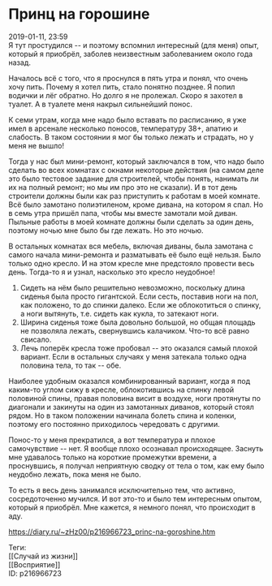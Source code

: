 Принц на горошине
==================

   
 2019-01-11, 23:59   
  Я тут простудился -- и поэтому вспомнил интересный (для меня) опыт, который я приобрёл, заболев неизвестным заболеванием около года назад.   
   
 Началось всё с того, что я проснулся в пять утра и понял, что очень хочу пить. Почему я хотел пить, стало понятно позднее. Я попил водички и лёг обратно. Но долго я не пролежал. Скоро я захотел в туалет. А в туалете меня накрыл сильнейший понос.   
   
 К семи утрам, когда мне надо было вставать по расписанию, я уже имел в арсенале несколько поносов, температуру 38+, апатию и слабость. В таком состоянии я мог бы только лежать и страдать, но у меня не вышло!   
   
 Тогда у нас был мини-ремонт, который заключался в том, что надо было сделать во всех комнатах с окнами некоторые действия (на самом деле это было тестовое задание для строителей, чтобы понять, нанимать ли их на полный ремонт; но мы им про это не сказали). И в тот день строители должны были как раз приступить к работам в моей комнате. Всё было замотано полиэтиленом, кроме дивана, на котором я спал. Но в семь утра пришёл папа, чтобы мы вместе замотали мой диван. Пыльные работы в моей комнате должны были сделать за один день, поэтому ночью мне было бы где лежать. Но это ночью.   
   
 В остальных комнатах вся мебель, включая диваны, была замотана с самого начала мини-ремонта и разматывать её было ещё нельзя. Было только одно кресло. И на этом кресле мне предстояло провести весь день. Тогда-то я и узнал, насколько это кресло неудобное!   
   
 1. Сидеть на нём было решительно невозможно, поскольку длина сиденья была просто гигантской. Если сесть, поставив ноги на пол, как положено, то до спинки далеко. Если же облокотиться о спинку, а ноги вытянуть, т.е. сидеть как кукла, то затекают ноги.   
 2. Ширина сиденья тоже была довольно большой, но общая площадь не позволяла лежать, свернувшись калачиком. Что-то всё равно свисало.   
 3. Лечь поперёк кресла тоже пробовал -- это оказался самый плохой вариант. Если в остальных случаях у меня затекала только одна половина тела, то так -- обе.   
   
 Наиболее удобным оказался комбинированный вариант, когда я под каким-то углом сижу в кресле, облокотившись на спинку левой половиной спины, правая половина висит в воздухе, ноги протянуты по диагонали и закинуты на один из замотанных диванов, который стоял рядом. Но в таком положении начинала болеть спина и коленки, поэтому его постоянно приходилось чередовать с другими.   
   
 Понос-то у меня прекратился, а вот температура и плохое самочувствие -- нет. Я вообще плохо осознавал происходящее. Заснуть мне удавалось только на короткие промежутки времени, а проснувшись, я получал неприятную сводку от тела о том, как ему было неудобно лежать, пока меня не было.   
   
 То есть я весь день занимался исключительно тем, что активно, сосредоточенно мучился. И вот это-то и было тем интересным опытом, который я приобрёл. Мне кажется, я немного понял, что происходит в аду.   
    
 <https://diary.ru/~zHz00/p216966723_princ-na-goroshine.htm>   
   
 Теги:   
 [[Случай из жизни]]   
 [[Восприятие]]   
 ID: p216966723